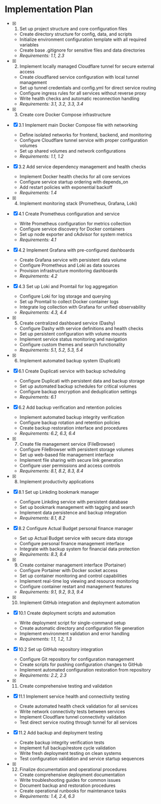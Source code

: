 # Implementation Plan

- [x] 1. Set up project structure and core configuration files
  - Create directory structure for config, data, and scripts
  - Initialize environment configuration template with all required variables
  - Create base .gitignore for sensitive files and data directories
  - _Requirements: 1.1, 2.3_

- [x] 2. Implement locally managed Cloudflare tunnel for secure external access
  - Create cloudflared service configuration with local tunnel management
  - Set up tunnel credentials and config.yml for direct service routing
  - Configure ingress rules for all services without reverse proxy
  - Write health checks and automatic reconnection handling
  - _Requirements: 3.1, 3.2, 3.3, 3.4_

- [x] 3. Create core Docker Compose infrastructure

- [x] 3.1 Implement main Docker Compose file with networking
  - Define isolated networks for frontend, backend, and monitoring
  - Configure Cloudflare tunnel service with proper configuration volumes
  - Set up shared volumes and network configurations
  - _Requirements: 1.1, 1.2_

- [x] 3.2 Add service dependency management and health checks
  - Implement Docker health checks for all core services
  - Configure service startup ordering with depends_on
  - Add restart policies with exponential backoff
  - _Requirements: 1.4_

- [x] 4. Implement monitoring stack (Prometheus, Grafana, Loki)

- [x] 4.1 Create Prometheus configuration and service
  - Write Prometheus configuration for metrics collection
  - Configure service discovery for Docker containers
  - Set up node exporter and cAdvisor for system metrics
  - _Requirements: 4.1_

- [x] 4.2 Implement Grafana with pre-configured dashboards
  - Create Grafana service with persistent data volume
  - Configure Prometheus and Loki as data sources
  - Provision infrastructure monitoring dashboards
  - _Requirements: 4.2_

- [x] 4.3 Set up Loki and Promtail for log aggregation

  - Configure Loki for log storage and querying
  - Set up Promtail to collect Docker container logs
  - Integrate log collection with Grafana for unified observability
  - _Requirements: 4.3, 4.4_

- [x] 5. Create centralized dashboard service (Dashy)
  - Configure Dashy with service definitions and health checks
  - Set up persistent configuration with volume mounts
  - Implement service status monitoring and navigation
  - Configure custom themes and search functionality
  - _Requirements: 5.1, 5.2, 5.3, 5.4_

- [x] 6. Implement automated backup system (Duplicati)

- [x] 6.1 Create Duplicati service with backup scheduling
  - Configure Duplicati with persistent data and backup storage
  - Set up automated backup schedules for critical volumes
  - Configure backup encryption and deduplication settings
  - _Requirements: 6.1_

- [x] 6.2 Add backup verification and retention policies

  - Implement automated backup integrity verification
  - Configure backup rotation and retention policies
  - Create backup restoration interface and procedures
  - _Requirements: 6.2, 6.3, 6.4_

- [x] 7. Create file management service (FileBrowser)

  - Configure FileBrowser with persistent storage volumes
  - Set up web-based file management interface
  - Implement file sharing with secure link generation
  - Configure user permissions and access controls
  - _Requirements: 8.1, 8.2, 8.3, 8.4_

- [x] 8. Implement productivity applications

- [x] 8.1 Set up Linkding bookmark manager
  - Configure Linkding service with persistent database
  - Set up bookmark management with tagging and search
  - Implement data persistence and backup integration
  - _Requirements: 8.1, 8.2_

- [x] 8.2 Configure Actual Budget personal finance manager
  - Set up Actual Budget service with secure data storage
  - Configure personal finance management interface
  - Integrate with backup system for financial data protection
  - _Requirements: 8.3, 8.4_

- [x] 9. Create container management interface (Portainer)

  - Configure Portainer with Docker socket access
  - Set up container monitoring and control capabilities
  - Implement real-time log viewing and resource monitoring
  - Configure container restart and management features
  - _Requirements: 9.1, 9.2, 9.3, 9.4_

- [x] 10. Implement GitHub integration and deployment automation

- [x] 10.1 Create deployment scripts and automation
  - Write deployment script for single-command setup
  - Create automatic directory and configuration file generation
  - Implement environment validation and error handling
  - _Requirements: 1.1, 1.2, 1.3_

- [x] 10.2 Set up GitHub repository integration
  - Configure Git repository for configuration management
  - Create scripts for pushing configuration changes to GitHub
  - Implement automated configuration restoration from repository
  - _Requirements: 2.2, 2.3_

- [x] 11. Create comprehensive testing and validation

- [x] 11.1 Implement service health and connectivity testing

  - Create automated health check validation for all services
  - Write network connectivity tests between services
  - Implement Cloudflare tunnel connectivity validation
  - Test direct service routing through tunnel for all services

- [x] 11.2 Add backup and deployment testing
  - Create backup integrity verification tests
  - Implement full backup/restore cycle validation
  - Write fresh deployment testing on clean systems
  - Test configuration validation and service startup sequences

- [x] 12. Finalize documentation and operational procedures





  - Create comprehensive deployment documentation
  - Write troubleshooting guides for common issues
  - Document backup and restoration procedures
  - Create operational runbooks for maintenance tasks
  - _Requirements: 1.4, 2.4, 6.3_
